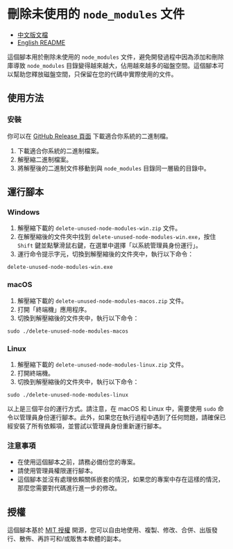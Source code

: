 # 刪除未使用的 `node_modules` 文件

- [中文版文檔](README_zh.md)
- [English README](README.md)

這個腳本用於刪除未使用的 `node_modules` 文件，避免開發過程中因為添加和刪除庫導致 `node_modules` 目錄變得越來越大，佔用越來越多的磁盤空間。這個腳本可以幫助您釋放磁盤空間，只保留在您的代碼中實際使用的文件。

## 使用方法

### 安裝

你可以在 [GitHub Release 頁面](https://github.com/tc3oliver/delete-unused-node-modules/releases) 下載適合你系統的二進制檔。

1. 下載適合你系統的二進制檔案。
2. 解壓縮二進制檔案。
3. 將解壓後的二進制文件移動到與 `node_modules` 目錄同一層級的目錄中。

## 運行腳本

### Windows

1. 解壓縮下載的 `delete-unused-node-modules-win.zip` 文件。
2. 在解壓縮後的文件夾中找到 `delete-unused-node-modules-win.exe`，按住 `Shift` 鍵並點擊滑鼠右鍵，在選單中選擇「以系統管理員身份運行」。
3. 運行命令提示字元，切換到解壓縮後的文件夾中，執行以下命令：

```
delete-unused-node-modules-win.exe
```

### macOS

1. 解壓縮下載的 `delete-unused-node-modules-macos.zip` 文件。
2. 打開「終端機」應用程序。
3. 切換到解壓縮後的文件夾中，執行以下命令：

```
sudo ./delete-unused-node-modules-macos
```

### Linux

1. 解壓縮下載的 `delete-unused-node-modules-linux.zip` 文件。
2. 打開終端機。
3. 切換到解壓縮後的文件夾中，執行以下命令：

```
sudo ./delete-unused-node-modules-linux
```

以上是三個平台的運行方式。請注意，在 macOS 和 Linux 中，需要使用 `sudo` 命令以管理員身份運行腳本。此外，如果您在執行過程中遇到了任何問題，請確保已經安裝了所有依賴項，並嘗試以管理員身份重新運行腳本。

### 注意事項

- 在使用這個腳本之前，請務必備份您的專案。
- 請使用管理員權限運行腳本。
- 這個腳本並沒有處理依賴關係嵌套的情況，如果您的專案中存在這樣的情況，那麼您需要對代碼進行進一步的修改。

## 授權

這個腳本基於 [MIT 授權](LICENSE) 開源，您可以自由地使用、複製、修改、合併、出版發行、散佈、再許可和/或販售本軟體的副本。
